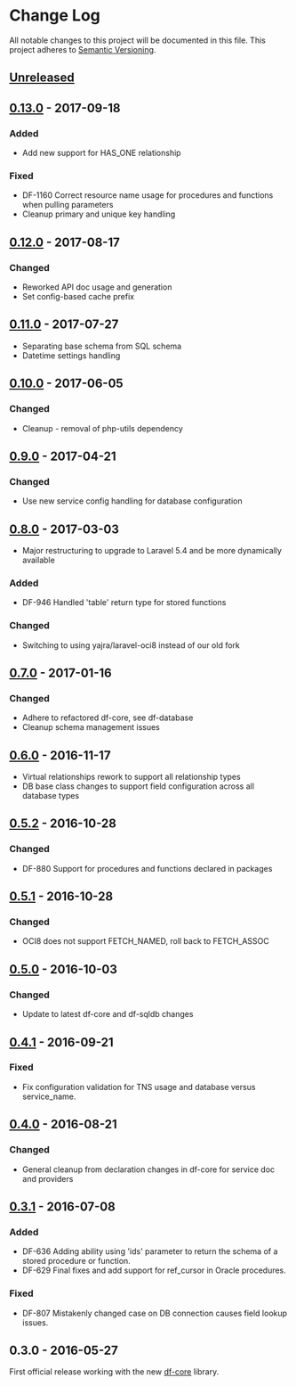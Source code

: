 # Change Log
All notable changes to this project will be documented in this file.
This project adheres to [Semantic Versioning](http://semver.org/).

## [Unreleased]

## [0.13.0] - 2017-09-18
### Added
- Add new support for HAS_ONE relationship
### Fixed
- DF-1160 Correct resource name usage for procedures and functions when pulling parameters
- Cleanup primary and unique key handling

## [0.12.0] - 2017-08-17
### Changed
- Reworked API doc usage and generation
- Set config-based cache prefix

## [0.11.0] - 2017-07-27
- Separating base schema from SQL schema
- Datetime settings handling

## [0.10.0] - 2017-06-05
### Changed
- Cleanup - removal of php-utils dependency

## [0.9.0] - 2017-04-21
### Changed
- Use new service config handling for database configuration

## [0.8.0] - 2017-03-03
- Major restructuring to upgrade to Laravel 5.4 and be more dynamically available
### Added
- DF-946 Handled 'table' return type for stored functions
### Changed
- Switching to using yajra/laravel-oci8 instead of our old fork

## [0.7.0] - 2017-01-16
### Changed
- Adhere to refactored df-core, see df-database
- Cleanup schema management issues

## [0.6.0] - 2016-11-17
- Virtual relationships rework to support all relationship types
- DB base class changes to support field configuration across all database types

## [0.5.2] - 2016-10-28
### Changed
- DF-880 Support for procedures and functions declared in packages

## [0.5.1] - 2016-10-28
### Changed
- OCI8 does not support FETCH_NAMED, roll back to FETCH_ASSOC

## [0.5.0] - 2016-10-03
### Changed
- Update to latest df-core and df-sqldb changes

## [0.4.1] - 2016-09-21
### Fixed
- Fix configuration validation for TNS usage and database versus service_name.

## [0.4.0] - 2016-08-21
### Changed
- General cleanup from declaration changes in df-core for service doc and providers

## [0.3.1] - 2016-07-08
### Added
- DF-636 Adding ability using 'ids' parameter to return the schema of a stored procedure or function.
- DF-629 Final fixes and add support for ref_cursor in Oracle procedures.

### Fixed
- DF-807 Mistakenly changed case on DB connection causes field lookup issues.

## 0.3.0 - 2016-05-27
First official release working with the new [df-core](https://github.com/dreamfactorysoftware/df-core) library.

[Unreleased]: https://github.com/dreamfactorysoftware/df-oracledb/compare/0.13.0...HEAD
[0.13.0]: https://github.com/dreamfactorysoftware/df-oracledb/compare/0.12.0...0.13.0
[0.12.0]: https://github.com/dreamfactorysoftware/df-oracledb/compare/0.11.0...0.12.0
[0.11.0]: https://github.com/dreamfactorysoftware/df-oracledb/compare/0.10.0...0.11.0
[0.10.0]: https://github.com/dreamfactorysoftware/df-oracledb/compare/0.9.0...0.10.0
[0.9.0]: https://github.com/dreamfactorysoftware/df-oracledb/compare/0.8.0...0.9.0
[0.8.0]: https://github.com/dreamfactorysoftware/df-oracledb/compare/0.7.0...0.8.0
[0.7.0]: https://github.com/dreamfactorysoftware/df-oracledb/compare/0.6.0...0.7.0
[0.6.0]: https://github.com/dreamfactorysoftware/df-oracledb/compare/0.5.2...0.6.0
[0.5.2]: https://github.com/dreamfactorysoftware/df-oracledb/compare/0.5.1...0.5.2
[0.5.1]: https://github.com/dreamfactorysoftware/df-oracledb/compare/0.5.0...0.5.1
[0.5.0]: https://github.com/dreamfactorysoftware/df-oracledb/compare/0.4.1...0.5.0
[0.4.1]: https://github.com/dreamfactorysoftware/df-oracledb/compare/0.4.0...0.4.1
[0.4.0]: https://github.com/dreamfactorysoftware/df-oracledb/compare/0.3.1...0.4.0
[0.3.1]: https://github.com/dreamfactorysoftware/df-oracledb/compare/0.3.0...0.3.1
